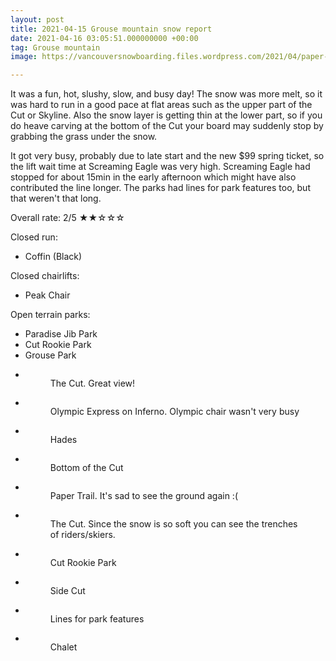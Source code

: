 ```yaml
---
layout: post
title: 2021-04-15 Grouse mountain snow report
date: 2021-04-16 03:05:51.000000000 +00:00
tag: Grouse mountain
image: https://vancouversnowboarding.files.wordpress.com/2021/04/paper-trail.jpg

---
```

<!-- wp:paragraph -->
<p>It was a fun, hot, slushy, slow, and busy day! The snow was more melt, so it was hard to run in a good pace at flat areas such as the upper part of the Cut or Skyline. Also the snow layer is getting thin at the lower part, so if you do heave carving at the bottom of the Cut your board may suddenly stop by grabbing the grass under the snow.</p>
<!-- /wp:paragraph -->

<!-- wp:paragraph -->
<p>It got very busy, probably due to late start and the new $99 spring ticket, so the lift wait time at Screaming Eagle was very high. Screaming Eagle had stopped for about 15min in the early afternoon which might have also contributed the line longer. The parks had lines for park features too, but that weren't that long.</p>
<!-- /wp:paragraph -->

<!-- wp:paragraph -->
<p>Overall rate: 2/5 ★★☆☆☆</p>
<!-- /wp:paragraph -->

<!-- wp:paragraph -->
<p>Closed run:</p>
<!-- /wp:paragraph -->

<!-- wp:list -->
<ul><li>Coffin (Black)</li></ul>
<!-- /wp:list -->

<!-- wp:paragraph -->
<p>Closed chairlifts:</p>
<!-- /wp:paragraph -->

<!-- wp:list -->
<ul><li>Peak Chair</li></ul>
<!-- /wp:list -->

<!-- wp:paragraph -->
<p>Open terrain parks:</p>
<!-- /wp:paragraph -->

<!-- wp:list -->
<ul><li>Paradise Jib Park</li><li>Cut Rookie Park</li><li>Grouse Park</li></ul>
<!-- /wp:list -->

<!-- wp:coblocks/gallery-stacked {"align":"wide","captions":true} -->
<div class="wp-block-coblocks-gallery-stacked alignwide"><ul class="coblocks-gallery has-fullwidth-images"><li class="coblocks-gallery--item"><figure class="coblocks-gallery--figure"><img src="https://vancouversnowboarding.files.wordpress.com/2021/04/pxl_20210415_202758011.jpg?w=1024" alt="" data-id="977" data-imglink="" class="wp-image-977 has-shadow-none" /><figcaption class="coblocks-gallery--caption">The Cut. Great view!</figcaption></figure></li><li class="coblocks-gallery--item"><figure class="coblocks-gallery--figure"><img src="https://vancouversnowboarding.files.wordpress.com/2021/04/pxl_20210415_210127322.jpg?w=1024" alt="" data-id="978" data-imglink="" class="wp-image-978 has-shadow-none" /><figcaption class="coblocks-gallery--caption">Olympic Express on Inferno. Olympic chair wasn't very busy</figcaption></figure></li><li class="coblocks-gallery--item"><figure class="coblocks-gallery--figure"><img src="https://vancouversnowboarding.files.wordpress.com/2021/04/pxl_20210415_210133514.jpg?w=1024" alt="" data-id="979" data-imglink="" class="wp-image-979 has-shadow-none" /><figcaption class="coblocks-gallery--caption">Hades</figcaption></figure></li><li class="coblocks-gallery--item"><figure class="coblocks-gallery--figure"><img src="https://vancouversnowboarding.files.wordpress.com/2021/04/pxl_20210415_213531663.jpg?w=1024" alt="" data-id="980" data-imglink="" class="wp-image-980 has-shadow-none" /><figcaption class="coblocks-gallery--caption">Bottom of the Cut</figcaption></figure></li><li class="coblocks-gallery--item"><figure class="coblocks-gallery--figure"><img src="https://vancouversnowboarding.files.wordpress.com/2021/04/pxl_20210415_213540670.jpg?w=1024" alt="" data-id="981" data-imglink="" class="wp-image-981 has-shadow-none" /><figcaption class="coblocks-gallery--caption">Paper Trail. It's sad to see the ground again :(</figcaption></figure></li><li class="coblocks-gallery--item"><figure class="coblocks-gallery--figure"><img src="https://vancouversnowboarding.files.wordpress.com/2021/04/pxl_20210415_213747918.jpg?w=1024" alt="" data-id="982" data-imglink="" class="wp-image-982 has-shadow-none" /><figcaption class="coblocks-gallery--caption">The Cut. Since the snow is so soft you can see the trenches of riders/skiers.</figcaption></figure></li><li class="coblocks-gallery--item"><figure class="coblocks-gallery--figure"><img src="https://vancouversnowboarding.files.wordpress.com/2021/04/pxl_20210415_213843982.jpg?w=1024" alt="" data-id="983" data-imglink="" class="wp-image-983 has-shadow-none" /><figcaption class="coblocks-gallery--caption">Cut Rookie Park</figcaption></figure></li><li class="coblocks-gallery--item"><figure class="coblocks-gallery--figure"><img src="https://vancouversnowboarding.files.wordpress.com/2021/04/pxl_20210415_213956048.jpg?w=1024" alt="" data-id="984" data-imglink="" class="wp-image-984 has-shadow-none" /><figcaption class="coblocks-gallery--caption">Side Cut</figcaption></figure></li><li class="coblocks-gallery--item"><figure class="coblocks-gallery--figure"><img src="https://vancouversnowboarding.files.wordpress.com/2021/04/pxl_20210415_215735805.jpg?w=1024" alt="" data-id="985" data-imglink="" class="wp-image-985 has-shadow-none" /><figcaption class="coblocks-gallery--caption">Lines for park features</figcaption></figure></li><li class="coblocks-gallery--item"><figure class="coblocks-gallery--figure"><img src="https://vancouversnowboarding.files.wordpress.com/2021/04/pxl_20210415_221835493.jpg?w=1024" alt="" data-id="986" data-imglink="" class="wp-image-986 has-shadow-none" /><figcaption class="coblocks-gallery--caption">Chalet</figcaption></figure></li></ul></div>
<!-- /wp:coblocks/gallery-stacked -->

